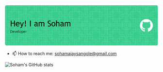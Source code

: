 ![Header](./github-header-image.png)

- 📫 How to reach me: sohamajaysangole@gmail.com

![Soham's GitHub stats](https://github-readme-stats.vercel.app/api?username=sohamsangole&show_icons=true&bg_color=00000000)
